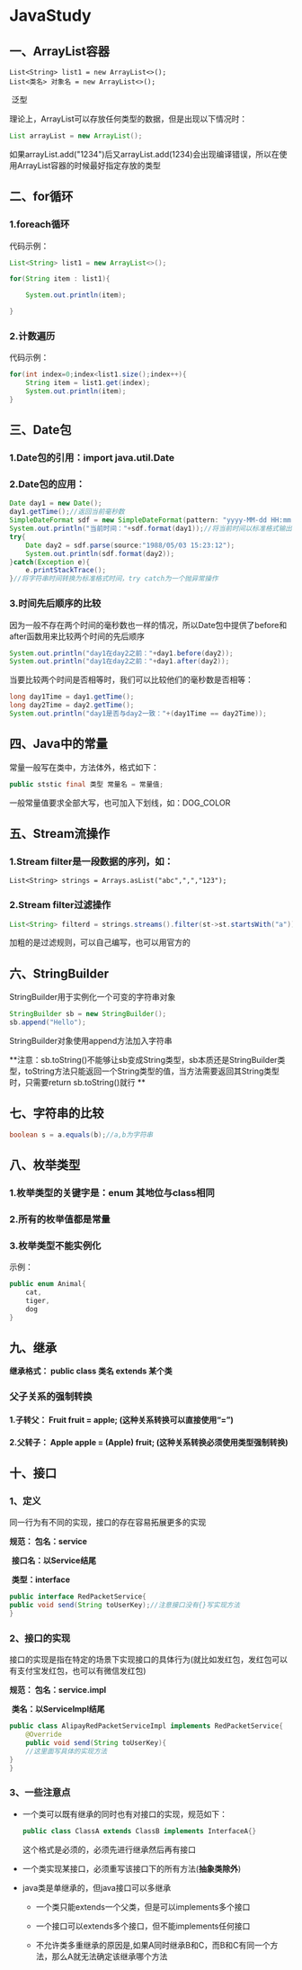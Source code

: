 # JavaStudy

## 一、ArrayList容器

```	
List<String> list1 = new ArrayList<>();
List<类名> 对象名 = new ArrayList<>();
```

​	泛型

理论上，ArrayList可以存放任何类型的数据，但是出现以下情况时：

```	java
List arrayList = new ArrayList();
```

如果arrayList.add("1234")后又arrayList.add(1234)会出现编译错误，所以在使用ArrayList容器的时候最好指定存放的类型

## 二、for循环

### 1.foreach循环

代码示例：

```java
List<String> list1 = new ArrayList<>();

for(String item : list1){

	System.out.println(item);

}
```

### 2.计数遍历

代码示例：

```java
for(int index=0;index<list1.size();index++){
	String item = list1.get(index);
	System.out.println(item);	
}
```

## 三、Date包

### 1.Date包的引用：import java.util.Date

### 2.Date包的应用：

```java
Date day1 = new Date();
day1.getTime();//返回当前毫秒数
SimpleDateFormat sdf = new SimpleDateFormat(pattern: "yyyy-MM-dd HH:mm:ss");
System.out.println("当前时间："+sdf.format(day1));//将当前时间以标准格式输出，其的yyyy-MM-dd HH:mm:ss也可以换成yyyy/MM/dd HH:mm:ss，可以自定义格式
try{
	Date day2 = sdf.parse(source:"1988/05/03 15:23:12");
	System.out.println(sdf.format(day2));
}catch(Exception e){
	e.printStackTrace();
}//将字符串时间转换为标准格式时间，try catch为一个抛异常操作
```



### 3.时间先后顺序的比较

因为一般不存在两个时间的毫秒数也一样的情况，所以Date包中提供了before和after函数用来比较两个时间的先后顺序

```java
System.out.println("day1在day2之前："+day1.before(day2));
System.out.println("day1在day2之前："+day1.after(day2));
```

当要比较两个时间是否相等时，我们可以比较他们的毫秒数是否相等：

```java
long day1Time = day1.getTime();
long day2Time = day2.getTime();
System.out.println("day1是否与day2一致："+(day1Time == day2Time));
```

## 四、Java中的常量

常量一般写在类中，方法体外，格式如下：

```java
public ststic final 类型 常量名 = 常量值;
```

一般常量值要求全部大写，也可加入下划线，如：DOG_COLOR

## 五、Stream流操作

### 1.Stream filter是一段数据的序列，如：

```
List<String> strings = Arrays.asList("abc",",","123");
```

### 2.Stream filter过滤操作

```java
List<String> filterd = strings.streams().filter(st->st.startsWith("a")).collect(Collectors.toList());
```

加粗的是过滤规则，可以自己编写，也可以用官方的

## 六、StringBuilder

StringBuilder用于实例化一个可变的字符串对象

```java
StringBuilder sb = new StringBuilder();
sb.append("Hello");
```

StringBuilder对象使用append方法加入字符串

**注意：sb.toString()不能够让sb变成String类型，sb本质还是StringBuilder类型，toString方法只能返回一个String类型的值，当方法需要返回其String类型时，只需要return sb.toString()就行 **

## 七、字符串的比较

```java
boolean s = a.equals(b);//a,b为字符串
```

## 八、枚举类型

### 1.枚举类型的关键字是：enum 其地位与class相同

### 2.所有的枚举值都是常量

### 3.枚举类型不能实例化

示例：

```java
public enum Animal{
    cat,
	tiger,
	dog
}
```

## 九、继承

**继承格式： public class 类名 extends 某个类**

### 父子关系的强制转换

#### 1.子转父： Fruit fruit = apple; (这种关系转换可以直接使用“=”)

#### 2.父转子： Apple apple = (Apple) fruit; (这种关系转换必须使用类型强制转换)

## 十、接口

### 1、定义

同一行为有不同的实现，接口的存在容易拓展更多的实现

**规范：    包名：service**

​				**接口名：以Service结尾**

​				**类型：interface** 

```java
public interface RedPacketService{
public void send(String toUserKey);//注意接口没有{}写实现方法
}
```

### 2、接口的实现

接口的实现是指在特定的场景下实现接口的具体行为(就比如发红包，发红包可以有支付宝发红包，也可以有微信发红包)

**规范：	包名：service.impl**

​				**类名：以ServiceImpl结尾**

```	java
public class AlipayRedPacketServiceImpl implements RedPacketService{
	@Override
	public void send(String toUserKey){
	//这里面写具体的实现方法
}
}
```

### 3、一些注意点

* 一个类可以既有继承的同时也有对接口的实现，规范如下：

  ```java
  public class ClassA extends ClassB implements InterfaceA{}
  ```

  这个格式是必须的，必须先进行继承然后再有接口

* 一个类实现某接口，必须重写该接口下的所有方法(**抽象类除外**)

* java类是单继承的，但java接口可以多继承

  * 一个类只能extends一个父类，但是可以implements多个接口
  * 一个接口可以extends多个接口，但不能implements任何接口

  * 不允许类多重继承的原因是,如果A同时继承B和C，而B和C有同一个方法，那么A就无法确定该继承哪个方法

